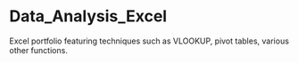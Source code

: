 # Data_Analysis_Excel
Excel portfolio featuring techniques such as VLOOKUP, pivot tables, various other functions.
